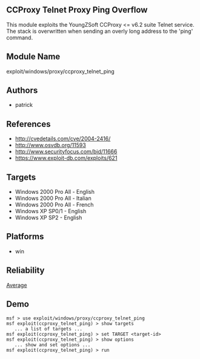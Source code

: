 ## CCProxy Telnet Proxy Ping Overflow

This module exploits the YoungZSoft CCProxy <= v6.2 suite 
Telnet service. The stack is overwritten when sending an 
overly long address to the 'ping' command.


## Module Name
exploit/windows/proxy/ccproxy_telnet_ping

## Authors
* patrick


## References
* http://cvedetails.com/cve/2004-2416/
* http://www.osvdb.org/11593
* http://www.securityfocus.com/bid/11666
* https://www.exploit-db.com/exploits/621



## Targets
* Windows 2000 Pro All - English
* Windows 2000 Pro All - Italian
* Windows 2000 Pro All - French
* Windows XP SP0/1 - English
* Windows XP SP2 - English


## Platforms
* win

## Reliability
[Average](https://github.com/rapid7/metasploit-framework/wiki/Exploit-Ranking)

## Demo

```
msf > use exploit/windows/proxy/ccproxy_telnet_ping
msf exploit(ccproxy_telnet_ping) > show targets
   ... a list of targets ...
msf exploit(ccproxy_telnet_ping) > set TARGET <target-id>
msf exploit(ccproxy_telnet_ping) > show options
   ... show and set options ...
msf exploit(ccproxy_telnet_ping) > run
```
    
    